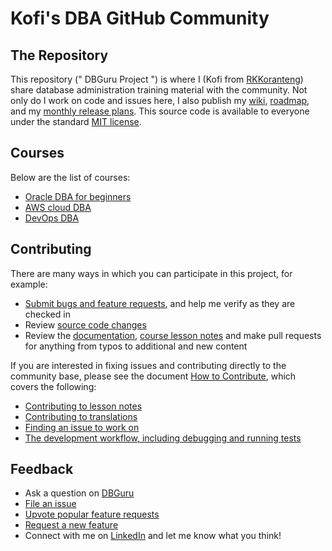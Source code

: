 # Kofi's DBA GitHub Community 

## The Repository
This repository (" DBGuru Project ") is where I (Kofi from [RKKoranteng](https://rkkoranteng.com/)) share database administration training material with the community. Not only do I work on code and issues here, I also publish my [wiki](https://github.com/RKKoranteng/DBGuru/wiki), [roadmap](https://github.com/RKKoranteng/DBGuru/wiki/Roadmap), and my [monthly release plans](https://github.com/RKKoranteng/DBGuru/wiki/). This source code is available to everyone under the standard [MIT license](https://github.com/RKKoranteng/DBGuru/).

## Courses
Below are the list of courses:
* [Oracle DBA for beginners](#)
* [AWS cloud DBA](#)
* [DevOps DBA](#)

## Contributing
There are many ways in which you can participate in this project, for example:
* [Submit bugs and feature requests](#), and help me verify as they are checked in
* Review [source code changes](#)
* Review the [documentation](#), [course lesson notes](#) and make pull requests for anything from typos to additional and new content

If you are interested in fixing issues and contributing directly to the community base, please see the document [How to Contribute](#), which covers the following:
* [Contributing to lesson notes](#)
* [Contributing to translations](#)
* [Finding an issue to work on](#)
* [The development workflow, including debugging and running tests](#)

## Feedback
* Ask a question on [DBGuru](#)
* [File an issue](#)
* [Upvote popular feature requests](#)
* [Request a new feature](#)
* Connect with me on [LinkedIn](#) and let me know what you think!
